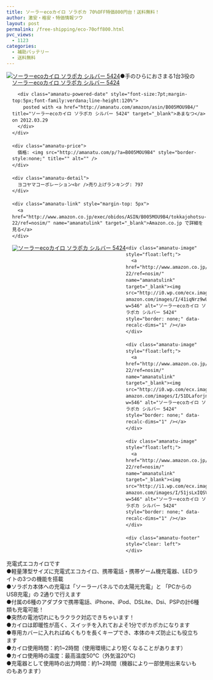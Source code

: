 ```yaml
---
title: ソーラーecoカイロ ソラポカ 70%OFF特価800円台！送料無料！
author: 激安・格安・特価情報ツウ
layout: post
permalink: /free-shipping/eco-70off800.html
pvc_views:
  - 1123
categories:
  - 補助バッテリー
  - 送料無料
---
```

<div class="amanatu-box" style="margin-bottom:0px;">
  <div class="amanatu-image" style="float:left;">
    <a href="http://www.amazon.co.jp/exec/obidos/ASIN/B005MOU9B4/tokkajohotsu-22/ref=nosim/" name="amanatulink" target="_blank"><img src="http://i0.wp.com/ecx.images-amazon.com/images/I/41xDTacBj0L._SL160_.jpg?w=546" alt="ソーラーecoカイロ ソラポカ シルバー 5424" style="border: none;" data-recalc-dims="1" /></a>
  </div>
  
  <div class="amanatu-info" style="float:left;margin-left:15px;line-height:120%">
    <div class="amanatu-name" style="margin-bottom:10px;line-height:120%">
      <a href="http://www.amazon.co.jp/exec/obidos/ASIN/B005MOU9B4/tokkajohotsu-22/ref=nosim/" name="amanatulink" target="_blank">ソーラーecoカイロ ソラポカ シルバー 5424</a> 
      
      <div class="amanatu-powered-date" style="font-size:7pt;margin-top:5px;font-family:verdana;line-height:120%">
        posted with <a href="http://amanatu.com/amazon/asin/B005MOU9B4/" title="ソーラーecoカイロ ソラポカ シルバー 5424" target="_blank">あまなつ</a> on 2012.03.29
      </div>
    </div>
    
    <div class="amanatu-price">
      価格: <img src="http://amanatu.com/p/?a=B005MOU9B4" style="border-style:none;" title="" alt="" />
    </div>
    
    <div class="amanatu-detail">
      ヨコヤマコーポレーション<br />売り上げランキング: 797
    </div>
    
    <div class="amanatu-link" style="margin-top: 5px">
      <a href="http://www.amazon.co.jp/exec/obidos/ASIN/B005MOU9B4/tokkajohotsu-22/ref=nosim/" name="amanatulink" target="_blank">Amazon.co.jp で詳細を見る</a>
    </div>
  </div>
  
  <div class="amanatu-footer" style="clear: left">
  </div>
  
  <div class="amanatu-imageset">
    <div class="amanatu-image" style="float:left;">
      <a href="http://www.amazon.co.jp/exec/obidos/ASIN/B005MOU9B4/tokkajohotsu-22/ref=nosim/" name="amanatulink" target="_blank"><img src="http://i0.wp.com/ecx.images-amazon.com/images/I/51opFzMq3cL._AA160_.jpg?w=546" alt="ソーラーecoカイロ ソラポカ シルバー 5424" style="border: none;" data-recalc-dims="1" /></a>
    </div>
    
    <div class="amanatu-image" style="float:left;">
      <a href="http://www.amazon.co.jp/exec/obidos/ASIN/B005MOU9B4/tokkajohotsu-22/ref=nosim/" name="amanatulink" target="_blank"><img src="http://i0.wp.com/ecx.images-amazon.com/images/I/41iqNrz9wUL._AA160_.jpg?w=546" alt="ソーラーecoカイロ ソラポカ シルバー 5424" style="border: none;" data-recalc-dims="1" /></a>
    </div>
    
    <div class="amanatu-image" style="float:left;">
      <a href="http://www.amazon.co.jp/exec/obidos/ASIN/B005MOU9B4/tokkajohotsu-22/ref=nosim/" name="amanatulink" target="_blank"><img src="http://i0.wp.com/ecx.images-amazon.com/images/I/51DLaforjnL._AA160_.jpg?w=546" alt="ソーラーecoカイロ ソラポカ シルバー 5424" style="border: none;" data-recalc-dims="1" /></a>
    </div>
    
    <div class="amanatu-image" style="float:left;">
      <a href="http://www.amazon.co.jp/exec/obidos/ASIN/B005MOU9B4/tokkajohotsu-22/ref=nosim/" name="amanatulink" target="_blank"><img src="http://i1.wp.com/ecx.images-amazon.com/images/I/51jsLxIQSVL._AA160_.jpg?w=546" alt="ソーラーecoカイロ ソラポカ シルバー 5424" style="border: none;" data-recalc-dims="1" /></a>
    </div>
    
    <div class="amanatu-footer" style="clear: left">
    </div>
  </div>
</div>

<!--more-->

  
●手のひらにおさまる1台3役の充電式エコカイロです  
●軽量薄型サイズに充電式エコカイロ、携帯電話・携帯ゲーム機充電器、LEDライトの3つの機能を搭載  
●ソラポカ本体への充電は「ソーラーパネルでの太陽光充電」と 「PCからのUSB充電」の 2通りで行えます  
●付属の6種のアダプタで携帯電話、iPhone、iPod、DSLite、Dsi、PSPの計6種類も充電可能！  
●突然の電池切れにもラクラク対応できちゃいます！  
●カイロは即暖性が高く、スイッチを入れておよそ1分でポカポカになります  
●専用カバーに入れればぬくもりを長くキープでき、本体のキズ防止にも役立ちます  
●カイロ使用時間：約1~2時間（使用環境により短くなることがあります）  
●カイロ使用時の温度：最高温度50℃（外気温20℃)  
●充電器として使用時の出力時間：約1~2時間（機器により一部使用出来ないものもあります）